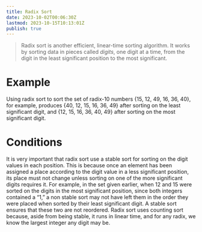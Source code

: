 ```yaml
---
title: Radix Sort
date: 2023-10-02T00:06:30Z
lastmod: 2023-10-15T10:13:01Z
publish: true
---
```


> Radix sort is another efficient, linear-time sorting algorithm. It works by sorting data in pieces called *digits*, one digit at a time, from the digit in the least significant position to the most significant.

# Example

Using radix sort to sort the set of radix-10 numbers {15, 12, 49, 16, 36, 40}, for example, produces {40, 12, 15, 16, 36, 49} after sorting on the least significant digit, and {12, 15, 16, 36, 40, 49} after sorting on the most significant digit.

# Conditions

It is very important that radix sort use a stable sort for sorting on the digit values in each position. This is because once an element has been assigned a place according to the digit value in a less significant position, its place must not change unless sorting on one of the more significant digits requires it. For example, in the set given earlier, when 12 and 15 were sorted on the digits in the most significant position, since both integers contained a “1,” a non stable sort may not have left them in the order they were placed when sorted by their least significant digit. A stable sort ensures that these two are not reordered. Radix sort uses counting sort because, aside from being stable, it runs in linear time, and for any radix, we know the largest integer any digit may be.
